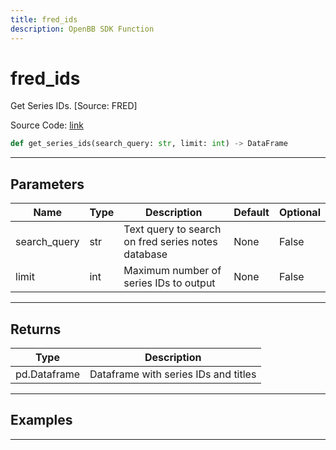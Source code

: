 ```yaml
---
title: fred_ids
description: OpenBB SDK Function
---
```


# fred_ids

Get Series IDs. [Source: FRED]

Source Code: [link](https://github.com/OpenBB-finance/OpenBBTerminal/tree/main/openbb_terminal/economy/fred_model.py#L126)

```python
def get_series_ids(search_query: str, limit: int) -> DataFrame
```
---

## Parameters

| Name | Type | Description | Default | Optional |
| ---- | ---- | ----------- | ------- | -------- |
| search_query | str | Text query to search on fred series notes database | None | False |
| limit | int | Maximum number of series IDs to output | None | False |

---

## Returns

| Type | Description |
| ---- | ----------- |
| pd.Dataframe | Dataframe with series IDs and titles |

---

## Examples

---

